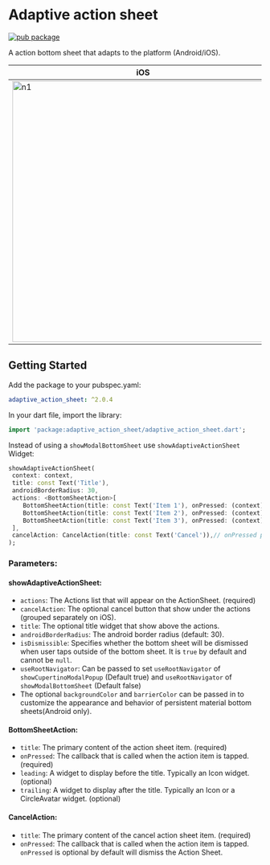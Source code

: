 # Adaptive action sheet

[![pub package](https://img.shields.io/pub/v/adaptive_action_sheet.svg)](https://pub.dev/packages/adaptive_action_sheet)

A action bottom sheet that adapts to the platform (Android/iOS).

| iOS                                                                                                                                                         | Android                                                                                                                                                         |
| ----------------------------------------------------------------------------------------------------------------------------------------------------------- | --------------------------------------------------------------------------------------------------------------------------------------------------------------- |
| <img width="520" alt="n1" src="https://raw.githubusercontent.com/Daniel-Ioannou/flutter_adaptive_action_sheet/master/assets/ReadMe%20iOS%20Screenshot.png"> | <img width="497" alt="n2" src="https://raw.githubusercontent.com/Daniel-Ioannou/flutter_adaptive_action_sheet/master/assets/ReadMe%20Android%20Screenshot.png"> |

## Getting Started

Add the package to your pubspec.yaml:

```yaml
adaptive_action_sheet: ^2.0.4
```

In your dart file, import the library:

```Dart
import 'package:adaptive_action_sheet/adaptive_action_sheet.dart';
```

Instead of using a `showModalBottomSheet` use `showAdaptiveActionSheet` Widget:

```Dart
showAdaptiveActionSheet(
 context: context,
 title: const Text('Title'),
 androidBorderRadius: 30,
 actions: <BottomSheetAction>[
    BottomSheetAction(title: const Text('Item 1'), onPressed: (context) {}),
    BottomSheetAction(title: const Text('Item 2'), onPressed: (context) {}),
    BottomSheetAction(title: const Text('Item 3'), onPressed: (context) {}),
 ],
 cancelAction: CancelAction(title: const Text('Cancel')),// onPressed parameter is optional by default will dismiss the ActionSheet
);
```

### Parameters:

#### showAdaptiveActionSheet:

- `actions`: The Actions list that will appear on the ActionSheet. (required)
- `cancelAction`: The optional cancel button that show under the actions (grouped separately on iOS).
- `title`: The optional title widget that show above the actions.
- `androidBorderRadius`: The android border radius (default: 30).
- `isDismissible`: Specifies whether the bottom sheet will be dismissed when user taps outside of the bottom sheet. It is `true` by default and cannot be `null`.
- `useRootNavigator`: Can be passed to set `useRootNavigator` of `showCupertinoModalPopup` (Default true) and `useRootNavigator` of `showModalBottomSheet` (Default false)
- The optional `backgroundColor` and `barrierColor` can be passed in to customize the appearance and behavior of persistent material bottom sheets(Android only).

#### BottomSheetAction:

- `title`: The primary content of the action sheet item. (required)
- `onPressed`: The callback that is called when the action item is tapped. (required)
- `leading`: A widget to display before the title. Typically an Icon widget. (optional)
- `trailing`: A widget to display after the title. Typically an Icon or a CircleAvatar widget. (optional)

#### CancelAction:

- `title`: The primary content of the cancel action sheet item. (required)
- `onPressed`: The callback that is called when the action item is tapped. `onPressed` is optional by default will dismiss the Action Sheet.
